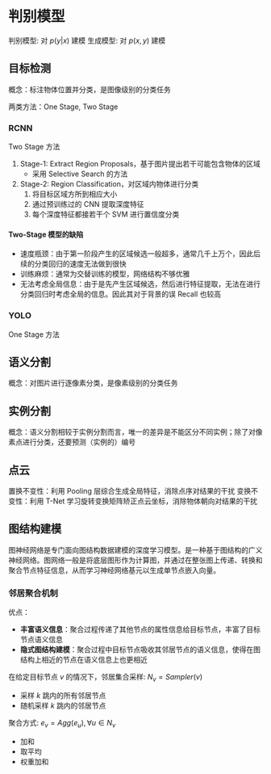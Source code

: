 # 判别模型

判别模型: 对 $p(y|x)$ 建模
生成模型: 对 $p(x,y)$ 建模

## 目标检测

概念：标注物体位置并分类，是图像级别的分类任务

两类方法：One Stage, Two Stage

### RCNN

Two Stage 方法

1. Stage-1: Extract Region Proposals，基于图片提出若干可能包含物体的区域
   - 采用 Selective Search 的方法
2. Stage-2: Region Classification，对区域内物体进行分类
   1. 将目标区域方所到相应大小
   2. 通过预训练过的 CNN 提取深度特征
   3. 每个深度特征都接若干个 SVM 进行置信度分类

#### Two-Stage 模型的缺陷

- 速度瓶颈：由于第一阶段产生的区域候选一般超多，通常几千上万个，因此后续的分类回归的速度无法做到很快
- 训练麻烦：通常为交替训练的模型，网络结构不够优雅
- 无法考虑全局信息：由于是先产生区域候选，然后进行特征提取，无法在进行分类回归时考虑全局的信息。因此其对于背景的误 Recall 也较高

### YOLO

One Stage 方法

## 语义分割

概念：对图片进行逐像素分类，是像素级别的分类任务

## 实例分割

概念：语义分割相较于实例分割而言，唯一的差异是不能区分不同实例；除了对像素点进行分类，还要预测（实例的）编号

## 点云

置换不变性：利用 Pooling 层综合生成全局特征，消除点序对结果的干扰
变换不变性：利用 T-Net 学习旋转变换矩阵矫正点云坐标，消除物体朝向对结果的干扰

## 图结构建模

图神经网络是专门面向图结构数据建模的深度学习模型。是一种基于图结构的广义神经网络。图网络一般是将底层图形作为计算图，并通过在整张图上传递、转换和聚合节点特征信息，从而学习神经网络基元以生成单节点嵌入向量。

### 邻居聚合机制

优点：

- **丰富语义信息**：聚合过程传递了其他节点的属性信息给目标节点，丰富了目标节点语义信息
- **隐式图结构建模**：聚合过程中目标节点吸收其邻居节点的语义信息，使得在图结构上相近的节点在语义信息上也更相近

在给定目标节点 $v$ 的情况下，邻居集合采样: $N_v=Sampler(v)$

- 采样 $k$ 跳内的所有邻居节点
- 随机采样 $k$ 跳内的邻居节点

聚合方式: $e_v=Agg(e_u), \forall u \in N_v$

- 加和
- 取平均
- 权重加和
